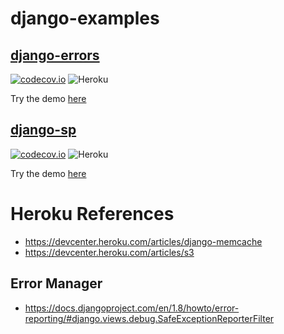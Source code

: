 # django-examples

## [**django-errors**][django-errors]
[![codecov.io](https://codecov.io/github/DLRSP/example/coverage.svg?branch=django-errors)](https://codecov.io/github/DLRSP/example?branch=django-errors)
![Heroku](https://pyheroku-badge.herokuapp.com/?app=django-errors)

Try the demo [here](https://django-errors.herokuapp.com/)

## [**django-sp**][django-sp]
[![codecov.io](https://codecov.io/github/DLRSP/example/coverage.svg?branch=django-sp)](https://codecov.io/github/DLRSP/example?branch=django-sp)
![Heroku](https://pyheroku-badge.herokuapp.com/?app=django-sp)

Try the demo [here](https://django-sp.herokuapp.com/)

# Heroku References
- https://devcenter.heroku.com/articles/django-memcache
- https://devcenter.heroku.com/articles/s3

[django-errors]: https://github.com/DLRSP/django-errors
[django-sp]: https://github.com/DLRSP/django-sp

## Error Manager
- https://docs.djangoproject.com/en/1.8/howto/error-reporting/#django.views.debug.SafeExceptionReporterFilter

